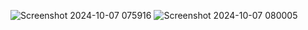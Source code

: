 ![Screenshot 2024-10-07 075916](https://github.com/user-attachments/assets/09476a50-ba5a-4971-a527-125451ca7d49)
![Screenshot 2024-10-07 080005](https://github.com/user-attachments/assets/6b3059c0-3e2b-4cd7-9131-a1858942b825)
